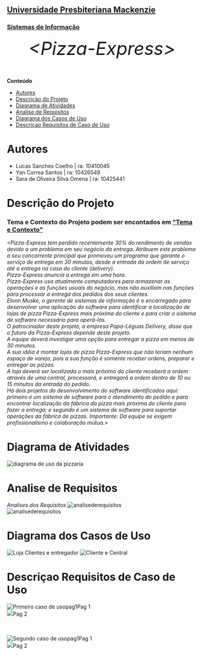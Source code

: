 <h2><a href= "https://www.mackenzie.br">Universidade Presbiteriana Mackenzie</a></h2>
<h3><a href= "https://www.mackenzie.br/graduacao/sao-paulo-higienopolis/sistemas-de-informacao">Sistemas de Informação</a></h3>


<font size="+12"><center>
*&lt;Pizza-Express&gt;*
</center></font>


**Conteúdo**

- [Autores](#autores)
- [Descrição do Projeto](#descrição-do-projeto)
- [Diagrama de Atividades](#diagrama-de-atividades)
- [Analise de Requisitos](#analise-de-requisitos)
- [Diagrama dos Casos de Uso](#diagrama-dos-casos-de-uso)
- [Descriçao Requisitos de Caso de Uso](#descriçao-requisitos-de-caso-de-uso)


# Autores

* Lucas Sanches Coelho | ra: 10410045
* Yan Correa Santos | ra: 10426549
* Sara de Oliveira Silva Omena | ra: 10425441


# Descrição do Projeto

<h3> Tema e Contexto do Projeto podem ser encontados em <a href="arqs/Tema e Contexto do Projeto.pdf">"Tema e Contexto"</a></h3>

*&lt;Pizza-Express tem perdido recentemente 30% do rendimento de vendas
devido a um problema em seu negócio da entrega. Atribuem este
problema a seu concorrente principal que promoveu um programa que
garante o serviço de entrega em 30 minutos, desde a entrada da
ordem de serviço até a entrega na casa do cliente (delivery). <br>
Pizza-Express anuncia a entrega em uma hora. <br>
Pizza-Express usa atualmente computadores para armazenar as
operações e as funções usuais do negócio, mas não auxiliam nas
funções para processar a entrega dos pedidos dos seus clientes. <br>
Elonn Muske, o gerente de sistemas de informação é o encarregado
para desenvolver uma aplicação do software para identificar a
localização de lojas de pizza Pizza-Express mais próxima do cliente
e para criar o sistema de software necessário para operá-las. <br>
O patrocinador deste projeto, a empresa Papa-Léguas Delivery,
disse que o futuro da Pizza-Express depende deste projeto. <br>
A equipe deverá investigar uma opção para entregar a pizza em menos
de 30 minutos.<br>
A sua idéia é montar lojas de pizza Pizza-Express que não teriam
nenhum espaço de varejo, pois a sua função é somente receber
ordens, preparar e entregar as pizzas. <br>
A loja deverá ser localizada o mais próximo do cliente receberá a
ordem através de uma central, processará, e entregará a ordem
dentro de 10 ou 15 minutos da entrada do pedido. <br>
Há dois projetos do desenvolvimento do software identificados
aqui:
primeiro é um sistema de software para o atendimento do pedido e
para encontrar localização da fábrica da pizza mais próxima do
cliente para fazer a entrega; e
segundo é um sistema de software para suportar operações da fábrica
de pizzas.
Importante: Dá equipe se exigem profissionalismo e colaboração
mútua.&gt;*


# Diagrama de Atividades
<img src="arqs/diagramapizza.png" alt="diagrama de uso da pizzaria">

# Analise de Requisitos

*Analises dos Requisitos*
<img src="arqs/fase1.jpeg" alt="analisederequisitos"> <br> 
<img src="arqs/fas1.jpeg" alt="analisederequisitos">


# Diagrama dos Casos de Uso

<img src="arqs/loja-entregador-cliente_fase3.jpeg" alt="Loja Clientes e entregador">
<img src="arqs/cliente-central_fase3.jpeg" alt="Cliente e Central">

# Descriçao Requisitos de Caso de Uso

<img src="arqs/primeirocasodeusopag1.png" alt="Primeiro caso de usopag1">Pag 1 <br>
<img src="arqs/primeirocasodeusopag2.png">Pag 2
<br> <br> <br>

<img src="arqs/segundocasodeusopag1.png" alt="Segundo caso de usopag1">Pag 1<br>
<img src="arqs/segundocasodeusopag2.png">Pag 2 

<br><br>


